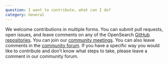 ```yaml
---
question: I want to contribute, what can I do?
category: General
---
```


We welcome contributions in multiple forms. You can submit pull requests, open issues, and leave comments on any of the OpenSearch [GitHub repositories](https://github.com/opensearch-project/OpenSearch). You can join our [community meetings](https://www.meetup.com/Open-Distro-for-Elasticsearch-Meetup-Group/). You can also leave comments in the [community forum](https://discuss.opendistrocommunity.dev/). If you have a specific way you would like to contribute and don’t know what steps to take, please leave a comment in our community forum.